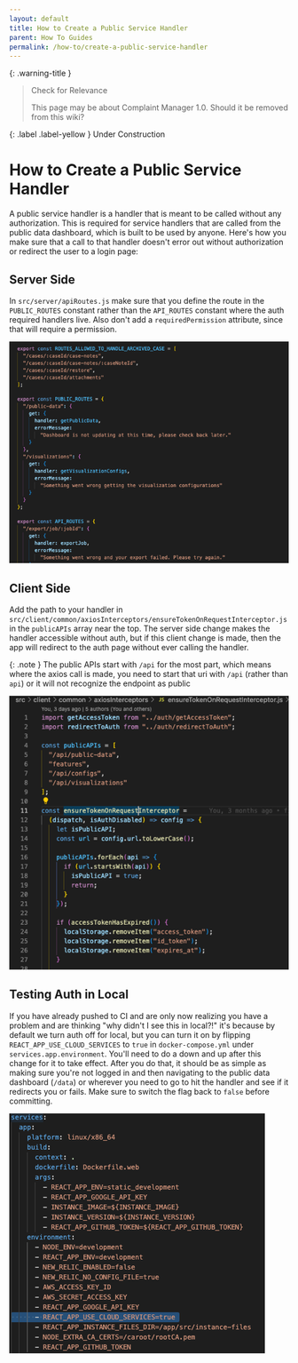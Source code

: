 ```yaml
---
layout: default
title: How to Create a Public Service Handler
parent: How To Guides
permalink: /how-to/create-a-public-service-handler
---
```


{: .warning-title }
> Check for Relevance
>
> This page may be about Complaint Manager 1.0. Should it be removed from this wiki?

{: .label .label-yellow }
Under Construction

# How to Create a Public Service Handler

A public service handler is a handler that is meant to be called without any authorization. This is required for service handlers that are called from the public data dashboard, which is built to be used by anyone. Here's how you make sure that a call to that handler doesn't error out without authorization or redirect the user to a login page:

## Server Side

In `src/server/apiRoutes.js` make sure that you define the route in the `PUBLIC_ROUTES` constant rather than the `API_ROUTES` constant where the auth required handlers live. Also don't add a `requiredPermission` attribute, since that will require a permission.

![](../assets/images/public-service-handler-1.png)

<!-- TODO: Add alt text -->

## Client Side

Add the path to your handler in `src/client/common/axiosInterceptors/ensureTokenOnRequestInterceptor.js` in the `publicAPIs` array near the top. The server side change makes the handler accessible without auth, but if this client change is made, then the app will redirect to the auth page without ever calling the handler.

{: .note }
The public APIs start with `/api` for the most part, which means where the axios call is made, you need to start that uri with `/api` (rather than `api`) or it will not recognize the endpoint as public

![](../assets/images/public-service-handler-2.png)

<!-- TODO: Add alt text -->

## Testing Auth in Local

If you have already pushed to CI and are only now realizing you have a problem and are thinking "why didn't I see this in local?!" it's because by default we turn auth off for local, but you can turn it on by flipping `REACT_APP_USE_CLOUD_SERVICES` to `true` in `docker-compose.yml` under `services.app.environment`. You'll need to do a down and up after this change for it to take effect. After you do that, it should be as simple as making sure you're not logged in and then navigating to the public data dashboard (`/data`) or wherever you need to go to hit the handler and see if it redirects you or fails. Make sure to switch the flag back to `false` before committing.

![](../assets/images/public-service-handler-3.png)

<!-- TODO: Add alt text -->
